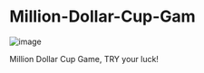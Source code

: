# Million-Dollar-Cup-Gam



![image](https://github.com/user-attachments/assets/2642fe8b-e0c9-4610-90b5-d59ac7123c38)




Million Dollar Cup Game, TRY your luck!
